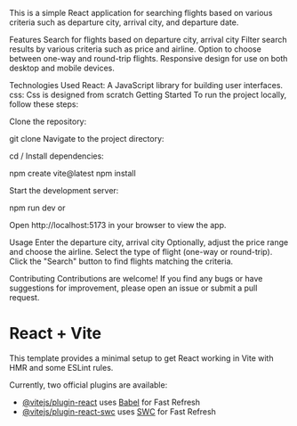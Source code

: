 
This is a simple React application for searching flights based on various criteria such as departure city, arrival city, and departure date.

Features
Search for flights based on departure city, arrival city
Filter search results by various criteria such as price and airline.
Option to choose between one-way and round-trip flights.
Responsive design for use on both desktop and mobile devices.

Technologies Used
React: A JavaScript library for building user interfaces.
css: Css is designed from scratch
Getting Started
To run the project locally, follow these steps:

Clone the repository:

git clone [<repository-url>](https://github.com/ashutosh2712/FlightSearchFrontend.git)
Navigate to the project directory:

cd /
Install dependencies:

npm create vite@latest
npm install

Start the development server:

npm run dev
or

Open http://localhost:5173 in your browser to view the app.

Usage
Enter the departure city, arrival city
Optionally, adjust the price range and choose the airline.
Select the type of flight (one-way or round-trip).
Click the "Search" button to find flights matching the criteria.

Contributing
Contributions are welcome! If you find any bugs or have suggestions for improvement, please open an issue or submit a pull request.




# React + Vite

This template provides a minimal setup to get React working in Vite with HMR and some ESLint rules.

Currently, two official plugins are available:

- [@vitejs/plugin-react](https://github.com/vitejs/vite-plugin-react/blob/main/packages/plugin-react/README.md) uses [Babel](https://babeljs.io/) for Fast Refresh
- [@vitejs/plugin-react-swc](https://github.com/vitejs/vite-plugin-react-swc) uses [SWC](https://swc.rs/) for Fast Refresh
